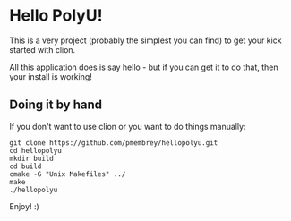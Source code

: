 # Hello PolyU!

This is a very project (probably the simplest you can find) to get your kick started with clion.

All this application does is say hello - but if you can get it to do that, then your install is working!

## Doing it by hand

If you don't want to use clion or you want to do things manually:

    git clone https://github.com/pmembrey/hellopolyu.git
    cd hellopolyu
    mkdir build
    cd build
    cmake -G "Unix Makefiles" ../
    make
    ./hellopolyu

Enjoy! :)
